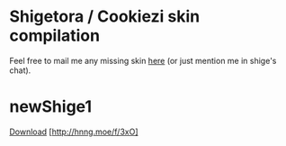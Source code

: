 # Shigetora / Cookiezi skin compilation
Feel free to mail me any missing skin [here](mailto:lolisamurai@tfwno.gf) (or just mention me in shige's chat).

# newShige1
[Download](https://osu.ppy.sh/ss/3960543)
[http://hnng.moe/f/3xO]
